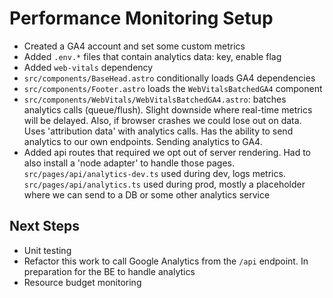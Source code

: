 # Performance Monitoring Setup

- Created a GA4 account and set some custom metrics
- Added `.env.*` files that contain analytics data: key, enable flag
- Added `web-vitals` dependency
- `src/components/BaseHead.astro` conditionally loads GA4 dependencies
- `src/components/Footer.astro` loads the `WebVitalsBatchedGA4` component
- `src/components/WebVitals/WebVitalsBatchedGA4.astro`: batches analytics calls (queue/flush). Slight downside where real-time metrics will be delayed. Also, if browser crashes we could lose out on data. Uses 'attribution data' with analytics calls. Has the ability to send analytics to our own endpoints. Sending analytics to GA4.
- Added api routes that required we opt out of server rendering. Had to also install a 'node adapter' to handle those pages. `src/pages/api/analytics-dev.ts` used during dev, logs metrics. `src/pages/api/analytics.ts` used during prod, mostly a placeholder where we can send to a DB or some other analytics service

## Next Steps

- Unit testing
- Refactor this work to call Google Analytics from the `/api` endpoint. In preparation for the BE to handle analytics
- Resource budget monitoring
